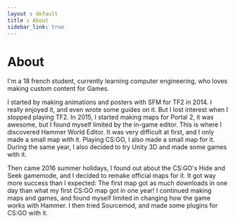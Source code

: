 ```yaml
---
layout : default
title : About
sidebar_link: true
---
```


# About

I'm a 18 french student, currently learning computer engineering, who loves making custom content for Games.

I started by making animations and posters with SFM for TF2 in 2014. I really enjoyed it, and even wrote some guides on it. But I lost interest when I stopped playing TF2.
In 2015, I started making maps for Portal 2, it was awesome, but I found myself limited by the in-game editor. This is where I discovered Hammer World Editor. It was very difficult at first, and I only made a small map with it. Playing CS:GO, I also made a small map for it.
During the same year, I also decided to try Unity 3D and made some games with it.

Then came 2016 summer holidays, I found out about the CS:GO's Hide and Seek gamemode, and I decided to remake official maps for it. It got way more success than I expected: The first map got as much downloads in one day than what my first CS:GO map got in one year!
I continued making maps and games, and found myself limited in changing how the game works with Hammer. I then tried Sourcemod, and made some plugins for CS:GO with it. 
